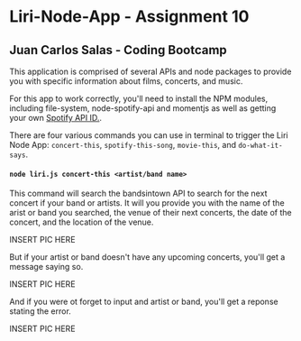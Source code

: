 # Liri-Node-App - Assignment 10
## Juan Carlos Salas - Coding Bootcamp

This application is comprised of several APIs and node packages to provide you with specific information about films, concerts, and music. 

For this app to work correctly, you'll need to install the NPM modules, including file-system, node-spotify-api and momentjs as well as getting your own [Spotify API ID.](https://developer.spotify.com/). 

There are four various commands you can use in terminal to trigger the Liri Node App: `concert-this`, `spotify-this-song`, `movie-this`, and `do-what-it-says`.


#### `node liri.js concert-this <artist/band name>`

This command will search the bandsintown API to search for the next concert if your band or artists. It will you provide you with the name of the arist or band you searched, the venue of their next concerts, the date of the concert, and the location of the venue.

INSERT PIC HERE

But if your artist or band doesn't have any upcoming concerts, you'll get a message saying so.

INSERT PIC HERE

And if you were ot forget to input and artist or band, you'll get a reponse stating the error.

INSERT PIC HERE
